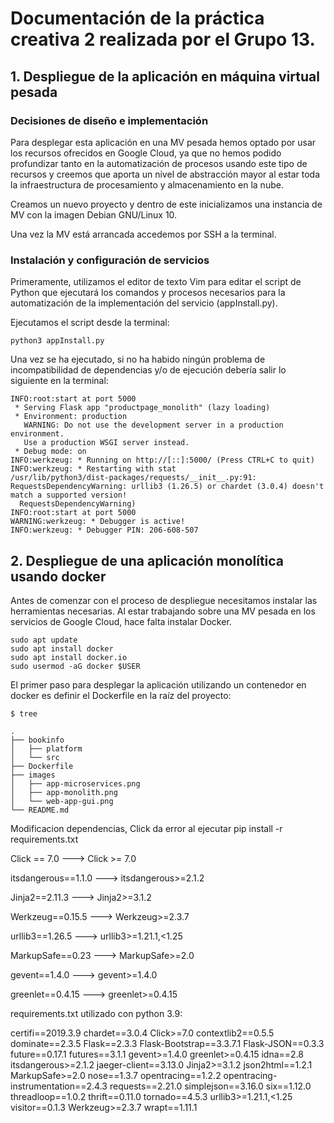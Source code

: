 # Documentación de la práctica creativa 2 realizada por el Grupo 13.

## 1. Despliegue de la aplicación en máquina virtual pesada

### Decisiones de diseño e implementación

Para desplegar esta aplicación en una MV pesada hemos optado por usar los recursos ofrecidos en Google Cloud, ya que no hemos podido profundizar tanto en la automatización de procesos usando este tipo de recursos y creemos que aporta un nivel de abstracción mayor al estar toda la infraestructura de procesamiento y almacenamiento en la nube. 

Creamos un nuevo proyecto y dentro de este inicializamos una instancia de MV con la imagen Debian GNU/Linux 10. 

Una vez la MV está arrancada accedemos por SSH a la terminal. 

### Instalación y configuración de servicios

Primeramente, utilizamos el editor de texto Vim para editar el script de Python que ejecutará los comandos y procesos necesarios para la automatización de la implementación del servicio (appInstall.py).

Ejecutamos el script desde la terminal:

```
python3 appInstall.py
```

Una vez se ha ejecutado, si no ha habido ningún problema de incompatibilidad de dependencias y/o de ejecución debería salir lo siguiente en la terminal:

```
INFO:root:start at port 5000
 * Serving Flask app "productpage_monolith" (lazy loading)
 * Environment: production
   WARNING: Do not use the development server in a production environment.
   Use a production WSGI server instead.
 * Debug mode: on
INFO:werkzeug: * Running on http://[::]:5000/ (Press CTRL+C to quit)
INFO:werkzeug: * Restarting with stat
/usr/lib/python3/dist-packages/requests/__init__.py:91: RequestsDependencyWarning: urllib3 (1.26.5) or chardet (3.0.4) doesn't match a supported version!
  RequestsDependencyWarning)
INFO:root:start at port 5000
WARNING:werkzeug: * Debugger is active!
INFO:werkzeug: * Debugger PIN: 206-608-507
```


## 2. Despliegue de una aplicación monolítica usando docker

Antes de comenzar con el proceso de despliegue necesitamos instalar las herramientas necesarias. Al estar trabajando sobre una MV pesada en los servicios de Google Cloud, hace falta instalar Docker.

```
sudo apt update
sudo apt install docker
sudo apt install docker.io
sudo usermod -aG docker $USER
```


El primer paso para desplegar la aplicación utilizando un contenedor en docker es definir el Dockerfile en la raíz del proyecto:

```
$ tree

.
├── bookinfo
│   ├── platform
│   └── src
├── Dockerfile
├── images
│   ├── app-microservices.png
│   ├── app-monolith.png
│   └── web-app-gui.png
└── README.md
```




Modificacion dependencias, Click da error al ejecutar pip install -r requirements.txt

Click == 7.0 ---> Click >= 7.0

itsdangerous==1.1.0 ---> itsdangerous>=2.1.2

Jinja2==2.11.3 ---> Jinja2>=3.1.2

Werkzeug==0.15.5 ---> Werkzeug>=2.3.7 

urllib3==1.26.5 ---> urllib3>=1.21.1,<1.25

MarkupSafe==0.23 ---> MarkupSafe>=2.0

gevent==1.4.0 ---> gevent>=1.4.0

greenlet==0.4.15 ---> greenlet>=0.4.15

requirements.txt utilizado con python 3.9:

certifi==2019.3.9
chardet==3.0.4
Click>=7.0
contextlib2==0.5.5
dominate==2.3.5
Flask==2.3.3
Flask-Bootstrap==3.3.7.1
Flask-JSON==0.3.3
future==0.17.1
futures==3.1.1
gevent>=1.4.0
greenlet>=0.4.15
idna==2.8
itsdangerous>=2.1.2
jaeger-client==3.13.0
Jinja2>=3.1.2
json2html==1.2.1
MarkupSafe>=2.0
nose==1.3.7
opentracing==1.2.2
opentracing-instrumentation==2.4.3
requests==2.21.0
simplejson==3.16.0
six==1.12.0
threadloop==1.0.2
thrift==0.11.0
tornado==4.5.3
urllib3>=1.21.1,<1.25
visitor==0.1.3
Werkzeug>=2.3.7
wrapt==1.11.1



